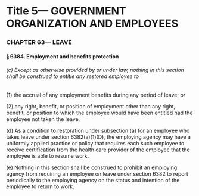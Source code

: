 
# Title 5— GOVERNMENT ORGANIZATION AND EMPLOYEES
### CHAPTER 63— LEAVE
#### § 6384. Employment and benefits protection
###### (c) Except as otherwise provided by or under law, nothing in this section shall be construed to entitle any restored employee to

(1) the accrual of any employment benefits during any period of leave; or

(2) any right, benefit, or position of employment other than any right, benefit, or position to which the employee would have been entitled had the employee not taken the leave.

(d) As a condition to restoration under subsection (a) for an employee who takes leave under section 6382(a)(1)(D), the employing agency may have a uniformly applied practice or policy that requires each such employee to receive certification from the health care provider of the employee that the employee is able to resume work.

(e) Nothing in this section shall be construed to prohibit an employing agency from requiring an employee on leave under section 6382 to report periodically to the employing agency on the status and intention of the employee to return to work.
